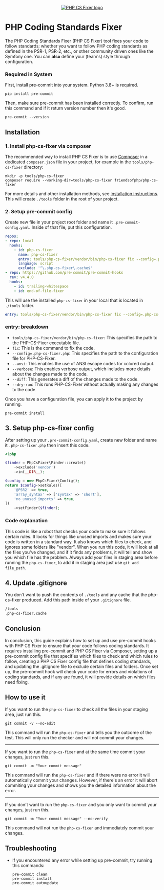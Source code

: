 <p align="center">
    <a href="https://cs.symfony.com">
        <img src="./logo.png" title="PHP CS Fixer" alt="PHP CS Fixer logo">
    </a>
</p>

PHP Coding Standards Fixer
==========================

The PHP Coding Standards Fixer (PHP CS Fixer) tool fixes your code to follow standards;
whether you want to follow PHP coding standards as defined in the PSR-1, PSR-2, etc.,
or other community driven ones like the Symfony one.
You can **also** define your (team's) style through configuration.

### Required in System

First, install pre-commit into your system. Python 3.8+ is required.

```console
pip install pre-commit
```

Then, make sure pre-commit has been installed correctly.
To confirm, run this command and if it return version number then it's good.

```console
pre-commit --version
```

## Installation

### 1. Install php-cs-fixer via composer
The recommended way to install PHP CS Fixer is to use [Composer](https://getcomposer.org/download/)
in a dedicated `composer.json` file in your project, for example in the
`tools/php-cs-fixer` directory:

```console
mkdir -p tools/php-cs-fixer
composer require --working-dir=tools/php-cs-fixer friendsofphp/php-cs-fixer
```

For more details and other installation methods, see [installation instructions](./doc/installation.rst).
This will create `./tools` folder in the root of your project.

### 2. Setup pre-commit config
Create new file in your project root folder and name it `.pre-commit-config.yaml`.
Inside of that file, put this configuration.

```yaml
repos:
- repo: local
  hooks:
    - id: php-cs-fixer
      name: php-cs-fixer
      entry: tools/php-cs-fixer/vendor/bin/php-cs-fixer fix --config=.php-cs-fixer.php --ansi --verbose --diff --dry-run
      language: script
      exclude: '^\.php-cs-fixer\.cache$'
- repo: https://github.com/pre-commit/pre-commit-hooks
  rev: v4.4.0
  hooks:
    - id: trailing-whitespace
    - id: end-of-file-fixer
```

This will use the installed `php-cs-fixer` in your local that is located in `./tools` folder.

```yaml
entry: tools/php-cs-fixer/vendor/bin/php-cs-fixer fix --config=.php-cs-fixer.php --ansi --verbose --diff --dry-run
```

### entry: breakdown

- `tools/php-cs-fixer/vendor/bin/php-cs-fixer`: This specifies the path to the PHP-CS-Fixer executable file.
- `fix`: This is the command to fix the code.
- `--config=.php-cs-fixer.php`: This specifies the path to the configuration file for PHP-CS-Fixer.
- `--ansi`: This enables the use of ANSI escape codes for colored output.
- `--verbose`: This enables verbose output, which includes more details about the changes made to the code.
- `--diff`: This generates a diff of the changes made to the code.
- `--dry-run`: This runs PHP-CS-Fixer without actually making any changes to the code.

Once you have a configuration file, you can apply it to the project by running.

```console
pre-commit install
```

## 3. Setup php-cs-fixer config
After setting up your `.pre-commit-config.yaml`, create new folder and name it `.php-cs-fixer.php` then insert this code.

```php
<?php

$finder = PhpCsFixer\Finder::create()
    ->exclude('vendor')
    ->in(__DIR__);

$config = new PhpCsFixer\Config();
return $config->setRules([
    '@PSR2' => true,
    'array_syntax' => ['syntax' => 'short'],
    'no_unused_imports' => true,
])
    ->setFinder($finder);
```

### Code explanation
This code is like a robot that checks your code to make sure it follows certain rules. It looks for things like unused imports and makes sure your code is written in a standard way. It also knows which files to check, and ignores some folders like "vendor". When you run this code, it will look at all the files you've changed, and if it finds any problems, it will tell and show you which file has the problem. Always add your files in staging area before running the `php-cs-fixer`, to add it in staging area just use `git add file_path`.


## 4. Update .gitignore
You don't want to push the contents of `./tools` and any cache that the php-cs-fixer produced.
Add this path inside of your `.gitignore` file.

```bash
/tools
.php-cs-fixer.cache
```

## Conclusion
In conclusion, this guide explains how to set up and use pre-commit hooks with PHP CS Fixer to ensure that your code follows coding standards. It requires installing pre-commit and PHP CS Fixer via Composer, setting up a pre-commit config file that specifies which files to check and which rules to follow, creating a PHP CS Fixer config file that defines coding standards, and updating the .gitignore file to exclude certain files and folders. Once set up, the pre-commit hook will check your code for errors and violations of coding standards, and if any are found, it will provide details on which files need fixing.

## How to use it
If you want to run the `php-cs-fixer` to check all the files in your staging area, just run this.

```console
git commit -v --no-edit
```

This command will run the `php-cs-fixer` and tells you the outcome of the test. This will only run the checker and will not commit your changes.

---

If you want to run the `php-cs-fixer` and at the same time commit your changes, just run this.

```console
git commit -m "Your commit message"
```

This command will run the `php-cs-fixer` and if there were no error it will automatically commit your changes. However, if there's an error it will abort commiting your changes and shows you the detailed information about the error.

---

If you don't want to run the `php-cs-fixer` and you only want to commit your changes, just run this.

```console
git commit -m "Your commit message" --no-verify
```

This command will not run the `php-cs-fixer` and immediately commit your changes.

## Troubleshooting
- If you encountered any error while setting up pre-commit, try running this commands:
  ```console
  pre-commit clean
  pre-commit install
  pre-commit autoupdate
  ```
